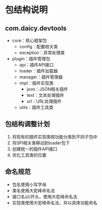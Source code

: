 # 包结构说明

## com.daicy.devtools
- core：核心框架包
  - config：配置相关类
  - exception：异常处理类
- plugin：插件管理包
  - api：插件API接口
  - loader：插件加载器
  - manager：插件管理器
  - impl：插件实现类
    - json：JSON相关插件
    - text：文本处理插件
    - url：URL处理插件
  - utils：插件工具类

## 包结构调整计划
1. 将现有的插件实现类按功能分类到不同子包中
2. 将SPI相关类移动到loader包下
3. 创建统一的插件API接口
4. 优化工具类的位置

## 命名规范
- 包名使用小写字母
- 类名使用大驼峰命名法
- 接口名以I开头，使用大驼峰命名法
- 实现类使用大驼峰命名法，并以具体功能命名
